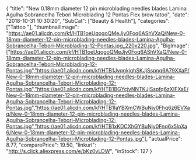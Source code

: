 {
	"title": "New 0.18mm diameter 12 pin microblading needles blades Lamina Agulha Sobrancelha Tebori Microblading 12 Pontas Flex brow tatoo",
	"date": "2018-10-31 10:30:20",
	"SubCat": ["Beauty & Health"],
	"categories": ["Tattoo "],
	"thumbnailImage": "https://ae01.alicdn.com/kf/HTB1oeUqogoQMeJjy0Foq6AShVXaQ/New-0-18mm-diameter-12-pin-microblading-needles-blades-Lamina-Agulha-Sobrancelha-Tebori-Microblading-12-Pontas.jpg_220x220.jpg",
	"BigImage": ["https://ae01.alicdn.com/kf/HTB1oeUqogoQMeJjy0Foq6AShVXaQ/New-0-18mm-diameter-12-pin-microblading-needles-blades-Lamina-Agulha-Sobrancelha-Tebori-Microblading-12-Pontas.jpg","https://ae01.alicdn.com/kf/HTB1JvqgkjqhSKJjSspnq6A79XXaP/New-0-18mm-diameter-12-pin-microblading-needles-blades-Lamina-Agulha-Sobrancelha-Tebori-Microblading-12-Pontas.jpg","https://ae01.alicdn.com/kf/HTB1BGYcjvNNTKJjSspfq6zXIFXaE/New-0-18mm-diameter-12-pin-microblading-needles-blades-Lamina-Agulha-Sobrancelha-Tebori-Microblading-12-Pontas.jpg","https://ae01.alicdn.com/kf/HTB1IaYBXmCWBuNjy0Fhq6z6EVXaq/New-0-18mm-diameter-12-pin-microblading-needles-blades-Lamina-Agulha-Sobrancelha-Tebori-Microblading-12-Pontas.jpg","https://ae01.alicdn.com/kf/HTB1xKDCXhGYBuNjy0Fnq6x5lpXa6/New-0-18mm-diameter-12-pin-microblading-needles-blades-Lamina-Agulha-Sobrancelha-Tebori-Microblading-12-Pontas.jpg"],
	"actualPrice": 8.77,
	"comparePrice": 19.50,
	"linkurl": "http://s.click.aliexpress.com/e/bKz0vLDW",
	"inStock": 127
}

